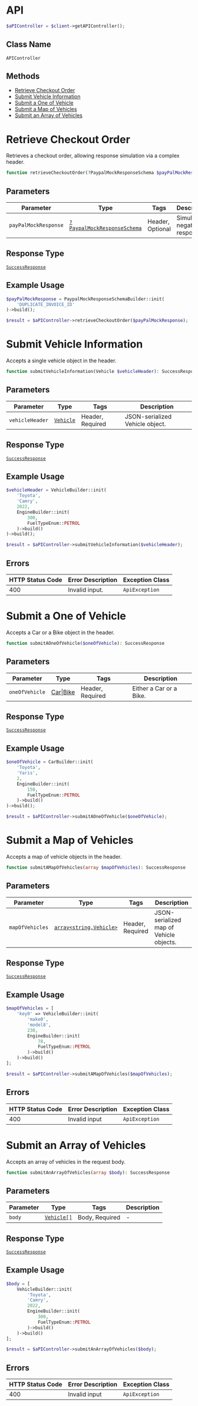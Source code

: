 # API

```php
$aPIController = $client->getAPIController();
```

## Class Name

`APIController`

## Methods

* [Retrieve Checkout Order](../../doc/controllers/api.md#retrieve-checkout-order)
* [Submit Vehicle Information](../../doc/controllers/api.md#submit-vehicle-information)
* [Submit a One of Vehicle](../../doc/controllers/api.md#submit-a-one-of-vehicle)
* [Submit a Map of Vehicles](../../doc/controllers/api.md#submit-a-map-of-vehicles)
* [Submit an Array of Vehicles](../../doc/controllers/api.md#submit-an-array-of-vehicles)


# Retrieve Checkout Order

Retrieves a checkout order, allowing response simulation via a complex header.

```php
function retrieveCheckoutOrder(?PaypalMockResponseSchema $payPalMockResponse = null): SuccessResponse
```

## Parameters

| Parameter | Type | Tags | Description |
|  --- | --- | --- | --- |
| `payPalMockResponse` | [`?PaypalMockResponseSchema`](../../doc/models/paypal-mock-response-schema.md) | Header, Optional | Simulates negative responses. |

## Response Type

[`SuccessResponse`](../../doc/models/success-response.md)

## Example Usage

```php
$payPalMockResponse = PaypalMockResponseSchemaBuilder::init(
    'DUPLICATE_INVOICE_ID'
)->build();

$result = $aPIController->retrieveCheckoutOrder($payPalMockResponse);
```


# Submit Vehicle Information

Accepts a single vehicle object in the header.

```php
function submitVehicleInformation(Vehicle $vehicleHeader): SuccessResponse
```

## Parameters

| Parameter | Type | Tags | Description |
|  --- | --- | --- | --- |
| `vehicleHeader` | [`Vehicle`](../../doc/models/vehicle.md) | Header, Required | JSON-serialized Vehicle object. |

## Response Type

[`SuccessResponse`](../../doc/models/success-response.md)

## Example Usage

```php
$vehicleHeader = VehicleBuilder::init(
    'Toyota',
    'Camry',
    2022,
    EngineBuilder::init(
        300,
        FuelTypeEnum::PETROL
    )->build()
)->build();

$result = $aPIController->submitVehicleInformation($vehicleHeader);
```

## Errors

| HTTP Status Code | Error Description | Exception Class |
|  --- | --- | --- |
| 400 | Invalid input. | `ApiException` |


# Submit a One of Vehicle

Accepts a Car or a Bike object in the header.

```php
function submitAOneOfVehicle($oneOfVehicle): SuccessResponse
```

## Parameters

| Parameter | Type | Tags | Description |
|  --- | --- | --- | --- |
| `oneOfVehicle` | [Car](../../doc/models/car.md)\|[Bike](../../doc/models/bike.md) | Header, Required | Either a Car or a Bike. |

## Response Type

[`SuccessResponse`](../../doc/models/success-response.md)

## Example Usage

```php
$oneOfVehicle = CarBuilder::init(
    'Toyota',
    'Yaris',
    2,
    EngineBuilder::init(
        150,
        FuelTypeEnum::PETROL
    )->build()
)->build();

$result = $aPIController->submitAOneOfVehicle($oneOfVehicle);
```


# Submit a Map of Vehicles

Accepts a map of vehicle objects in the header.

```php
function submitAMapOfVehicles(array $mapOfVehicles): SuccessResponse
```

## Parameters

| Parameter | Type | Tags | Description |
|  --- | --- | --- | --- |
| `mapOfVehicles` | [`array<string,Vehicle>`](../../doc/models/vehicle.md) | Header, Required | JSON-serialized map of Vehicle objects. |

## Response Type

[`SuccessResponse`](../../doc/models/success-response.md)

## Example Usage

```php
$mapOfVehicles = [
    'key0' => VehicleBuilder::init(
        'make0',
        'model8',
        230,
        EngineBuilder::init(
            78,
            FuelTypeEnum::PETROL
        )->build()
    )->build()
];

$result = $aPIController->submitAMapOfVehicles($mapOfVehicles);
```

## Errors

| HTTP Status Code | Error Description | Exception Class |
|  --- | --- | --- |
| 400 | Invalid input | `ApiException` |


# Submit an Array of Vehicles

Accepts an array of vehicles in the request body.

```php
function submitAnArrayOfVehicles(array $body): SuccessResponse
```

## Parameters

| Parameter | Type | Tags | Description |
|  --- | --- | --- | --- |
| `body` | [`Vehicle[]`](../../doc/models/vehicle.md) | Body, Required | - |

## Response Type

[`SuccessResponse`](../../doc/models/success-response.md)

## Example Usage

```php
$body = [
    VehicleBuilder::init(
        'Toyota',
        'Camry',
        2022,
        EngineBuilder::init(
            300,
            FuelTypeEnum::PETROL
        )->build()
    )->build()
];

$result = $aPIController->submitAnArrayOfVehicles($body);
```

## Errors

| HTTP Status Code | Error Description | Exception Class |
|  --- | --- | --- |
| 400 | Invalid input | `ApiException` |

